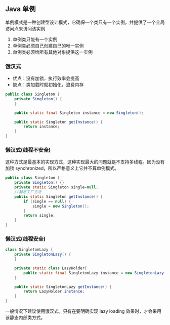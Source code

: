 ## Java 单例
单例模式是一种创建型设计模式，它确保一个类只有一个实例，并提供了一个全局访问点来访问该实例

1. 单例类只能有一个实例
2. 单例类必须自己创建自己的唯一实例
3. 单例类必须给所有其他对象提供这一实例

### 饿汉式
- 优点：没有加锁，执行效率会提高
- 缺点：类加载时就初始化，浪费内存

```java
public class Singleton {
    private Singleton() {
    }

    public static final Singleton instance = new Singleton();

    public static Singleton getInstance() {
        return instance;
    }
}
```


### 懒汉式(线程不安全)
这种方式是最基本的实现方式，这种实现最大的问题就是不支持多线程。因为没有加锁 synchronized，所以严格意义上它并不算单例模式。

```java
public class Singleton {
    private Singleton() {}
    private static Singleton single=null;
    //静态工厂方法 
    public static Singleton getInstance() {
        if (single == null) {
            single = new Singleton();
        }
        return single;
    }
}
```


### 懒汉式(线程安全)

```java
class SingletonLazy {
    private SingletonLazy() {
    }

    private static class LazyHolder{
        public static final SingletonLazy instance = new SingletonLazy();
    }

    public static SingletonLazy getInstance() {
        return LazyHolder.instance;
    }
}
```

一般情况下建议使用饿汉式。只有在要明确实现 lazy loading 效果时，才会采用该静态内部类方式。